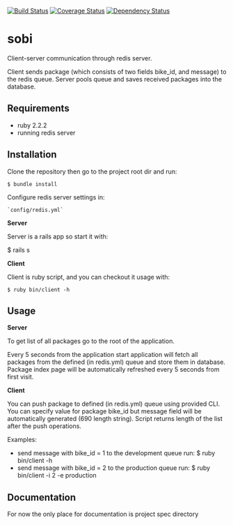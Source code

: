 [![Build Status](https://travis-ci.org/bartlomiejh/sobi.svg?branch=master)](https://travis-ci.org/bartlomiejh/sobi)
[![Coverage Status](https://coveralls.io/repos/bartlomiejh/sobi/badge.svg?branch=master&service=github)](https://coveralls.io/github/bartlomiejh/sobi?branch=master)
[![Dependency Status](https://gemnasium.com/bartlomiejh/sobi.svg)](https://gemnasium.com/bartlomiejh/sobi)

# sobi

Client-server communication through redis server.

Client sends package (which consists of two fields bike_id,
and message) to the redis queue. Server pools queue and saves received packages into the database.

## Requirements

- ruby 2.2.2
- running redis server

## Installation

Clone the repository then go to the project root dir and run:

    $ bundle install

Configure redis server settings in:

    `config/redis.yml`

**Server**

Server is a rails app so start it with:

   $ rails s

**Client**

Client is ruby script, and you can checkout it usage with:

    $ ruby bin/client -h

## Usage

**Server**

To get list of all packages go to the root of the application.

Every 5 seconds from the application start application will fetch all packages from the defined (in redis.yml) queue and store them in database.
Package index page will be automatically refreshed every 5 seconds from first visit.

**Client**

You can push package to defined (in redis.yml) queue using provided CLI. You can specify value for package bike_id but message field will be automatically generated (690 length string).
Script returns length of the list after the push operations.

Examples:
- send message with bike_id = 1 to the development queue run:
   $ ruby bin/client -h
- send message with bike_id = 2 to the production queue run:
   $ ruby bin/client -i 2 -e production

## Documentation

For now the only place for documentation is project spec directory